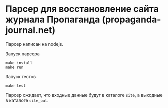# Парсер для восстановление сайта журнала Пропаганда (propaganda-journal.net)

Парсер написан на nodejs.

Запуск парсера

```
make install
make run
```

Запуск тестов

```
make test
```

Парсер ожидает, что входные данные будут в каталоге `site`, а выходные в каталоге `site_out`.